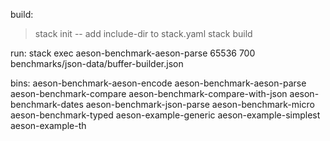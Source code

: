 build: 
> stack init
> -- add include-dir to stack.yaml
> stack build

run: 
stack exec aeson-benchmark-aeson-parse 65536 700 benchmarks/json-data/buffer-builder.json

bins: 
aeson-benchmark-aeson-encode
aeson-benchmark-aeson-parse
aeson-benchmark-compare
aeson-benchmark-compare-with-json
aeson-benchmark-dates
aeson-benchmark-json-parse
aeson-benchmark-micro
aeson-benchmark-typed
aeson-example-generic
aeson-example-simplest
aeson-example-th
